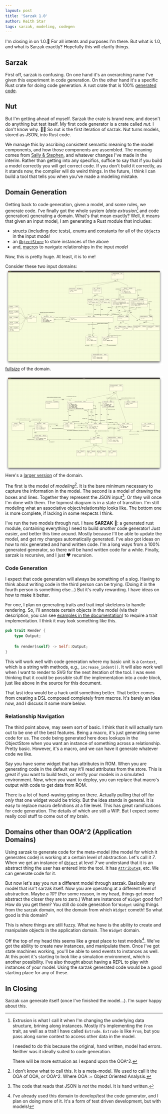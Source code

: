 ```yaml
---
layout: post
title: 'Sarzak 1.0'
author: Keith Star
tags: sarzak, modeling, codegen
---
```


I'm closing in on 1.0.🎉
For all intents and purposes I'm there.
But what is 1.0, and what is Sarzak exactly?
Hopefully this will clarify things.

## Sarzak

First off, sarzak is confusing.
On one hand it's an overarching name I've given this experiment in code generation.
On the other hand it's a specific Rust crate for doing code generation.
A rust crate that is 100% [generated code](/assets/docs/sarzak/sarzak/index.html).

## Nut

But I'm getting ahead of myself.
Sarzak the crate is brand new, and doesn't do anything but test itself.
My first code generator is a crate called _nut_.
I don't know why. 🤷‍♂️
So nut is the first iteration of sarzak.
Nut turns models, stored as JSON, into Rust code.

We manage this by ascribing consistent semantic meaning to the model components, and how those components are assembled.
The meaning comes from [Sally & Stephen](https://en.wikipedia.org/wiki/Shlaer–Mellor_method), and whatever changes I've made in the interim.
Rather than getting into any specifics, suffice to say that if you build a model correctly you will get correct code.
If you don't build it correctly, as it stands now, the compiler will do weird things.
In the future, I think I can build a tool that tells you when you've made a modeling mistake.

## Domain Generation

Getting back to code generation, given a model, and some rules, we generate code.
I've finally got the whole system (_data extrusion_[^extrude] and code generation) generating a domain.
What's that mean exactly?
Well, it means that given an input model, I am generating a Rust module that includes:

-   [structs (including doc tests), enums and constants](/assets/docs/sarzak/sarzak/sarzak/types/index.html) for all of the [`Object`](/assets/docs/sarzak/sarzak/sarzak/types/struct.Object.html)s in the input _model_
-   an [`ObjectStore`](/assets/docs/sarzak/sarzak/sarzak/store/struct.ObjectStore.html) to store instances of the above
-   and, [macro](/assets/docs/sarzak/sarzak/index.html)s to navigate relationships in the input _model_

Now, this is pretty huge.
At least, it is to me!

Consider these two input domains:
![Sarzak Domain](/assets/images/sarzak_0_small.png)
[fullsize](/assets/images/sarzak_0_smallish.png) of the domain.

![Drawing Domain](/assets/images/drawing_0_small.png)
Here's a [larger version](/assets/images/drawing_0_smallish.png) of the domain.

The first is the model of _modeling_[^ooa].
It is the bare minimum necessary to capture the information in the model.
The second is a model of drawing the boxes and lines.
Together they represent the JSON input[^nb].
Or they will once I'm done with them.
The topmost diagram is in a state of transition.
I'm still modeling what an associative object/relationship looks like.
The bottom one is more complete, if lacking in some respects I think.

I've run the two models through nut.
I have **SARZAK** 🤣: a generated rust module, containing everything I need to build _another_ code generator!
Just easier, and better this time around.
Mostly because I'll be able to update the model, and get my changes automatically generated.
I've also got ideas on how to mix generated and hand written code.
I'm a long ways from a 100% generated generator, so there will be hand written code for a while.
Finally, sarzak is recursive, and I just ❤️ recursion.

### Code Generation

I expect that code generation will always be something of a slog.
Having to think about writing code in the third person can be trying.
(Doing it in the fourth person is something else...)
But it's really rewarding.
I have ideas on how to make it better.

For one, I plan on generating traits and trait impl skeletons to handle rendering.
So, I'll annotate certain objects in the model (via their description, you can see [examples in the documentation](/assets/docs/sarzak/sarzak/drawing/types/constant.LEFT.html)) to require a trait implementation.
I think it may look something like this.

```rust
pub trait Render {
    type Output;

    fn render(&self) -> Self::Output;
}
```

This will work well with code generation where my basic unit is a `Context`, which is a string with methods, e.g., `increase_indent()`.
It will also work well when I want to render to SVG for the next iteration of the tool.
I was even thinking that it could be possible stuff the implementation into a code block, just like above in the source for this document.

That last idea would be a hack until something better.
That better comes from creating a DSL composed completely from macros.
It's barely an idea now, and I discuss it some more below.

### Relationship Navigation

The third point above, may seem sort of basic.
I think that it will actually turn out to be one of the best features.
Being a macro, it's just generating some code for us.
The code being generated here does lookups in the ObjectStore when you want an instance of something across a relationship.
Pretty basic.
However, it's a macro, and we can have it generate whatever code we like.

Say you have some widget that has attributes in ROM.
When you are generating code in the default way it'll read attributes from the store.
This is great if you want to build tests, or verify your models in a simulated environment.
Now, when you want to deploy, you can replace that macro's output with code to get data from ROM.

There is a lot of hand-waving going on there.
Actually pulling that off for _only_ that one widget would be tricky.
But the idea stands in general.
It is easy to replace macro definitions at a file level.
This has great ramifications for code generation.
The details of which are still a WIP.
But I expect some really cool stuff to come out of my brain.

## Domains other than OOA^2 (Application Domains)

Using sarzak to generate code for the meta-model (the model for which it generates code) is working at a certain level of abstraction.
Let's call it _7_.
When we get an instance of [`Object`](/assets/docs/sarzak/sarzak/sarzak/types/struct.Object.html) at level _7_ we understand that it is an abstract thing the user has entered into the tool.
It has [`Attribute`](/assets/docs/sarzak/sarzak/sarzak/types/struct.Attribute.html)s, etc.
We can generate code for it.

But now let's say you run a different model through sarzak.
Basically any model that isn't sarzak itself.
Now you are operating at a different level of abstraction.
Maybe a _10_?
(For some reason, in my head, things get more abstract the closer they are to zero.)
What are instances of `Widget` good for?
How do you get them?
You still do code generation for `Widget` using things from the sarzak domain, not the domain from which `Widget` cometh!
So what good is this domain?

This is where things are still fuzzy.
What we have is the ability to create and manipulate objects in the application domain.
The `Widget` domain.

Off the top of my head this seems like a great place to test models[^tdd].
We've got the ability to create new instances, and manipulate them.
Once I've got state machines working, you'll be able to send events to instances as well.
At this point it's starting to look like a simulation environment, which is another possibility.
I've also thought about having a REPL to play with instances of your model.
Using the sarzak generated code would be a good starting place for any of these.

## In Closing

Sarzak can generate itself (once I've finished the model...).
I'm super happy about this.

[^extrude]:
    Extrusion is what I call it when I'm changing the underlying data structure, brining along instances.
    Mostly it's implementing the `From` trait, as well as a trait I have called `Extrude`.
    `Extrude` is like `From`, but you pass along some context to access other data in the model.

    I needed to do this because the original, hand written, model had errors.
    Neither was it ideally suited to code generation.

    There will be more extrusion as I expand upon the OOA^2.

[^ooa]:
    I don't know what to call this.
    It is a meta-model.
    We used to call it the OOA of OOA, or OOA^2.
    Where OOA := Object Oriented Analysis.

[^nb]:
    The code that reads that JSON is _not_ the model.
    It is hand written.

[^tdd]:
    I've already used this domain to develop/test the code generator, and I plan on doing more of it.
    It's a form of test driven development, but with models!
